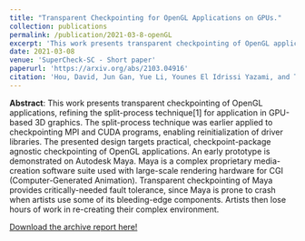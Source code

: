 ```yaml
---
title: "Transparent Checkpointing for OpenGL Applications on GPUs."
collection: publications
permalink: /publication/2021-03-8-openGL
excerpt: 'This work presents transparent checkpointing of OpenGL applications, refining the split-process technique[1] for application in GPU-based 3D graphics.'
date: 2021-03-08
venue: 'SuperCheck-SC - Short paper'
paperurl: 'https://arxiv.org/abs/2103.04916'
citation: 'Hou, David, Jun Gan, Yue Li, Younes El Idrissi Yazami, and Twinkle Jain. "Transparent Checkpointing for OpenGL Applications on GPUs." arXiv preprint arXiv:2103.04916 (2021).'
---
```


**Abstract**: This work presents transparent checkpointing of OpenGL applications, refining the split-process technique[1] for application in GPU-based 3D graphics. The split-process technique was earlier applied to checkpointing MPI and CUDA programs, enabling reinitialization of driver libraries. The presented design targets practical, checkpoint-package agnostic checkpointing of OpenGL applications. An early prototype is demonstrated on Autodesk Maya. Maya is a complex proprietary media-creation software suite used with large-scale rendering hardware for CGI (Computer-Generated Animation). Transparent checkpointing of Maya provides critically-needed fault tolerance, since Maya is prone to crash when artists use some of its bleeding-edge components. Artists then lose hours of work in re-creating their complex environment.

<i class="fas fa-file-pdf"></i> [Download the archive report here!](https://arxiv.org/pdf/2103.04916.pdf)
